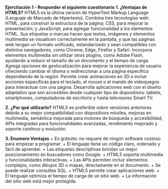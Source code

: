 **Ejercitación 1 - Responder el siguiente cuestionario**
**1. ¿Ventajas de HTML5?**
    HTML5 es la última versión de HyperText Markup Language (Lenguaje de Marcado de Hipertexto). Combina tres tecnologías web: HTML, para construir la estructura de la página; CSS, para mejorar la presentación; y JavaScript, para agregar funcionalidad a los elementos HTML. Sus etiquetas o marcas hacen que textos, imágenes y elementos multimedia se visualicen correctamente en la pantalla, y que las páginas web tengan un formato unificado, estandarizado y sean compatibles con distintos navegadores, como Chrome, Edge, Firefox y Safari. Incorpora elementos multimedia sin utilizar otros plugins, como Adobe Flash, ayudando a reducir el tamaño de un documento y el tiempo de carga. Agrega opciones de geolocalización para mejorar la experiencia de usuario ofreciendo cambiar el idioma o redireccionar a una página específica dependiendo de la región. Permite crear animaciones en 2D e incluir acciones específicas para el teclado, el mouse o el mando de videojuegos para interactuar con una página. Desarrolla aplicaciones web con el diseño adaptativo que son accesibles desde cualquier tipo de dispositivos: tablets, smartphones, computadoras de escritorio y hasta televisores Smart TV.

**2. ¿Por qué utilizarlo?**
    HTML5 es preferible sobre versiones anteriores debido a su mejor compatibilidad con dispositivos móviles, mejoras en multimedia, semántica mejorada para motores de búsqueda y accesibilidad, APIs integradas para funcionalidades avanzadas, rendimiento mejorado y soporte continuo y evolución.

**3. Enumere Ventajas**
    + Es gratuito: no requere de ningún software costoso para empezar a programar.
    + El lenguaje tiene un código claro, ordenado y fácil de aprender.
    + Las etiquetas descriptivas brindan un mejor posicionamiento en buscadores como Google.
    + HTML5 soporta multimedia y funcionalidades interactivas.
    + Las APIs permiten incluir elementos complejos, como dibujos 3D o mapas, directamente en el documento.
    + Se puede realizar consultas SQL.
    + HTML5 permite crear aplicaciones web.
    + El lenguaje optimiza el tiempo de carga de un sitio web.
    + La información del sitio web está mejor protegida.
